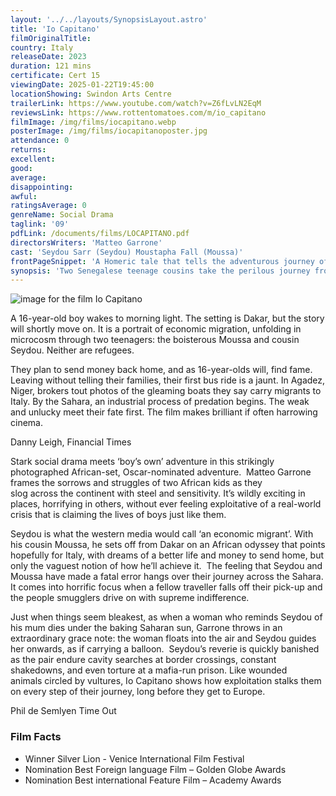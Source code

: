 ```yaml
---
layout: '../../layouts/SynopsisLayout.astro'
title: 'Io Capitano'
filmOriginalTitle:
country: Italy
releaseDate: 2023
duration: 121 mins
certificate: Cert 15
viewingDate: 2025-01-22T19:45:00
locationShowing: Swindon Arts Centre
trailerLink: https://www.youtube.com/watch?v=Z6fLvLN2EqM
reviewsLink: https://www.rottentomatoes.com/m/io_capitano
filmImage: /img/films/iocapitano.webp
posterImage: /img/films/iocapitanoposter.jpg
attendance: 0
returns:
excellent:
good:
average:
disappointing:
awful:
ratingsAverage: 0
genreName: Social Drama
taglink: '09'
pdfLink: /documents/films/LOCAPITANO.pdf
directorsWriters: 'Matteo Garrone'
cast: 'Seydou Sarr (Seydou) Moustapha Fall (Moussa)'
frontPageSnippet: 'A Homeric tale that tells the adventurous journey of two young boys, Seydou and Moussa, who leave Dakar to reach Europe and fall victim to corruption and cruelty.'
synopsis: 'Two Senegalese teenage cousins take the perilous journey from Dakar in an attempt to find a better life in Italy.  They encounter people-smugglers, bandits, corrupt police, imprisonment and torture, they witness death among fellow would-be migrants, are separated but find each other.  The final leg of their gruelling journey finds Seydou having to be the helmsman (Capitano) of a ruinous ex-fishing boat crammed with people, trying to reach Europe.'
---
```


![image for the film Io Capitano](/img/films/iocapitano.webp)

A 16-year-old boy wakes to morning light. The setting is Dakar, but the story will shortly move on. It is a portrait of economic migration, unfolding in microcosm through two teenagers: the boisterous Moussa and cousin Seydou. Neither are refugees.

They plan to send money back home, and as 16-year-olds will, find fame. Leaving without telling their families, their first bus ride is a jaunt. In Agadez, Niger, brokers tout photos of the gleaming boats they say carry migrants to Italy. By the Sahara, an industrial process of predation begins. The weak and unlucky meet their fate first. The film makes brilliant if often harrowing cinema.

<div class="review__author review__author--review1"> 
Danny Leigh, Financial Times 
</div>

Stark social drama meets ‘boy’s own’ adventure in this strikingly photographed African-set, Oscar-nominated adventure.  Matteo Garrone frames the sorrows and struggles of two African kids as they slog across the continent with steel and sensitivity. It’s wildly exciting in places, horrifying in others, without ever feeling exploitative of a real-world crisis that is claiming the lives of boys just like them.

Seydou is what the western media would call ‘an economic migrant’. With his cousin Moussa, he sets off from Dakar on an African odyssey that points hopefully for Italy, with dreams of a better life and money to send home, but only the vaguest notion of how he’ll achieve it.  The feeling that Seydou and Moussa have made a fatal error hangs over their journey across the Sahara. It comes into horrific focus when a fellow traveller falls off their pick-up and the people smugglers drive on with supreme indifference.

Just when things seem bleakest, as when a woman who reminds Seydou of his mum dies under the baking Saharan sun, Garrone throws in an extraordinary grace note: the woman floats into the air and Seydou guides her onwards, as if carrying a balloon.  Seydou’s reverie is quickly banished as the pair endure cavity searches at border crossings, constant shakedowns, and even torture at a mafia-run prison. Like wounded animals circled by vultures, Io Capitano shows how exploitation stalks them on every step of their journey, long before they get to Europe.

<div class="review__author"> 
Phil de Semlyen Time Out
</div>

### Film Facts

-   Winner Silver Lion - Venice International Film Festival
-   Nomination Best Foreign language Film – Golden Globe Awards
-   Nomination Best international Feature Film – Academy Awards
